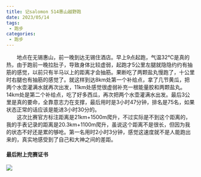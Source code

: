 ```yaml
---
title: 记salomon 514惠山越野跑
date: 2023/05/14
tags: 
 - 跑步
categories:
 - 跑步
---
```


&emsp;&emsp;地点在无锡惠山，前一晚到达无锡住酒店。早上9点起跑，气温32℃是真的热，由于跑前一晚拉肚子，导致身体比较虚弱，起跑才5公里左腿就隐隐约约有抽筋的感觉，以前只有半马以上的距离才会抽筋。果断吃了两颗盐丸慢跑了，十公里时右腿也有抽筋的感觉了。就这样到达8km处第一个补给点，拿了几节黄瓜，把两个水壶灌满水就再次出发，11km处感觉很虚弱补充一根能量胶和两颗盐丸。14km处是第二个补给点，吃了好多西瓜，再次把两个水壶灌满水出发。最后3公里是真的要命，全靠意志力在支撑，最后用时是3小时47分钟，排名是75名，如果状态正常的话应该是能进3小时30分的。\
&emsp;&emsp;这次比赛官方标注距离是21km+1500m爬升，不过实际是不到这个距离的，我的手表记录的距离是20.3km+1100m爬升，虽说这个距离不是很长，但因为我的状态不好还是累的够呛。第一名用时2小时3分钟，感觉这速度就不是人能跑出来的，真实地感受到了自己和大神之间的差距。
#### 最后附上完赛证书
<img src="/img/run/3.PNG"/>